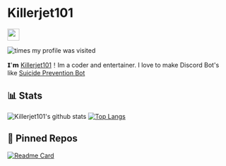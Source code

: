# Killerjet101


<img src="https://user-images.githubusercontent.com/5679180/79618120-0daffb80-80be-11ea-819e-d2b0fa904d07.gif" width="27px"> 

![times my profile was visited](https://visitor-badge.laobi.icu/badge?page_id=Killerjet101)

𝗜'𝗺 [Killerjet101](https://github.com/BestLeaks)！Im a coder and entertainer. I love to make Discord Bot's like [Suicide Prevention Bot](https://spbot.ml/)



## 📊 Stats

![Killerjet101's github stats](https://github-readme-stats.vercel.app/api?username=Killerjet101&count_private=true&show_icons=true&theme=default) 
[![Top Langs](https://github-readme-stats.vercel.app/api/top-langs/?username=Killerjet101&langs_count=3)](https://github.com/anuraghazra/github-readme-stats)

## 📌 Pinned Repos

[![Readme Card](https://github-readme-stats.vercel.app/api/pin/?username=Bobrobot1&repo=Suicide-Prevention-Bot)](https://github.com/Bobrobot1/Suicide-Prevention-Bot)
